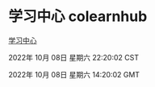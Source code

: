 # 学习中心 colearnhub
[学习中心](http://27.19.33.125:56308/colearnhub/)

2022年 10月 08日 星期六 22:20:02 CST

2022年 10月 08日 星期六 14:20:02 GMT
